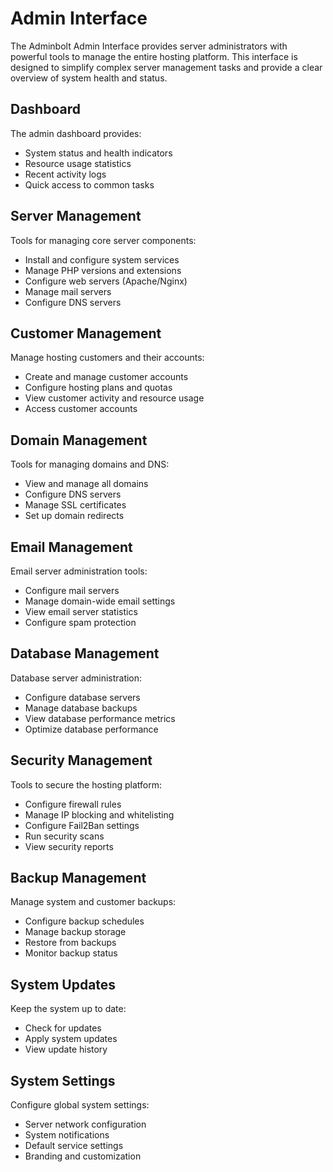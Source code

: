 # Admin Interface

The Adminbolt Admin Interface provides server administrators with powerful tools to manage the entire hosting platform. This interface is designed to simplify complex server management tasks and provide a clear overview of system health and status.

## Dashboard

The admin dashboard provides:

- System status and health indicators
- Resource usage statistics
- Recent activity logs
- Quick access to common tasks

## Server Management

Tools for managing core server components:

- Install and configure system services
- Manage PHP versions and extensions
- Configure web servers (Apache/Nginx)
- Manage mail servers
- Configure DNS servers

## Customer Management

Manage hosting customers and their accounts:

- Create and manage customer accounts
- Configure hosting plans and quotas
- View customer activity and resource usage
- Access customer accounts

## Domain Management

Tools for managing domains and DNS:

- View and manage all domains
- Configure DNS servers
- Manage SSL certificates
- Set up domain redirects

## Email Management

Email server administration tools:

- Configure mail servers
- Manage domain-wide email settings
- View email server statistics
- Configure spam protection

## Database Management

Database server administration:

- Configure database servers
- Manage database backups
- View database performance metrics
- Optimize database performance

## Security Management

Tools to secure the hosting platform:

- Configure firewall rules
- Manage IP blocking and whitelisting
- Configure Fail2Ban settings
- Run security scans
- View security reports

## Backup Management

Manage system and customer backups:

- Configure backup schedules
- Manage backup storage
- Restore from backups
- Monitor backup status

## System Updates

Keep the system up to date:

- Check for updates
- Apply system updates
- View update history

## System Settings

Configure global system settings:

- Server network configuration
- System notifications
- Default service settings
- Branding and customization 
